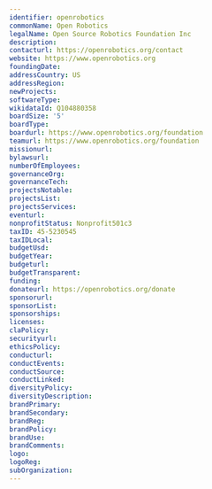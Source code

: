 ```yaml
---
identifier: openrobotics
commonName: Open Robotics
legalName: Open Source Robotics Foundation Inc
description:
contacturl: https://openrobotics.org/contact
website: https://www.openrobotics.org
foundingDate:
addressCountry: US
addressRegion:
newProjects:
softwareType:
wikidataId: Q104880358
boardSize: '5'
boardType:
boardurl: https://www.openrobotics.org/foundation
teamurl: https://www.openrobotics.org/foundation
missionurl:
bylawsurl:
numberOfEmployees:
governanceOrg:
governanceTech:
projectsNotable:
projectsList:
projectsServices:
eventurl:
nonprofitStatus: Nonprofit501c3
taxID: 45-5230545
taxIDLocal:
budgetUsd:
budgetYear:
budgeturl:
budgetTransparent:
funding:
donateurl: https://openrobotics.org/donate
sponsorurl:
sponsorList:
sponsorships:
licenses:
claPolicy:
securityurl:
ethicsPolicy:
conducturl:
conductEvents:
conductSource:
conductLinked:
diversityPolicy:
diversityDescription:
brandPrimary:
brandSecondary:
brandReg:
brandPolicy:
brandUse:
brandComments:
logo:
logoReg:
subOrganization:
---
```


